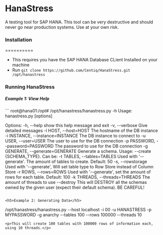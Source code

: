 HanaStress
==========

<p>A testing tool for SAP HANA. This tool can be very destructive and should never go near production systems. Use at your own risk.</p>

<h3>Installation</h3>
==========
<ul>
<li>This requires you have the SAP HANA Database CLient Installed on your machine</li>
<li>Run <code>git clone https://github.com/Centiq/HanaStress.git /opt/hanastress</code></li>
</ul>

<h3>Running HanaStress</h3>
<h5>Example 1: View Help</h5>
```
root@hana01:/opt# /opt/hanastress/hanastress.py -h
Usage: hanastress.py [options]

Options:
  -h, --help            show this help message and exit
  -v, --verbose         Give detailed messages
  -l HOST, --host=HOST  The hostname of the DB instance
  -i INSTANCE, --instance=INSTANCE
                        The DB instance to connect to
  -u USER, --user=USER  The user to use for the DB connection
  -p PASSWORD, --password=PASSWORD
                        The password to use for the DB connection
  -g GENERATE, --generate=GENERATE
                        Generate a schema. Usage: --create {SCHEMA_TYPE}. Can
                        be:
  -t TABLES, --tables=TABLES
                        Used with '--generate'. The amount of tables to
                        create. Default: 50
  -s, --rowstorage      Used with '--generate', Will set table type to Row
                        Store instead of Column Store
  -r ROWS, --rows=ROWS  Used with '--generate', set the amount of rows for
                        each table. Default: 100
  -k THREADS, --threads=THREADS
                        The amount of threads to use
  --destroy             This will DESTROY all the schemas owned by the given
                        user (expect their default schema). BE CAREFUL!
```

<h5>Example 2: Generating Data</h5>
```
/opt/hanastress/hanastress.py --host localhost -i 00 -u HANASTRESS -p MYPASSWORD -g anarchy --tables 100 --rows 100000 --threads 10
```
<p>This will create 100 tables with 100000 rows of information each, using 10 threads.</p>
